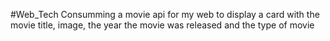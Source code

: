#Web_Tech
Consumming a movie api for my web to display a card with the movie title, image, the year the movie was released and the type of movie
